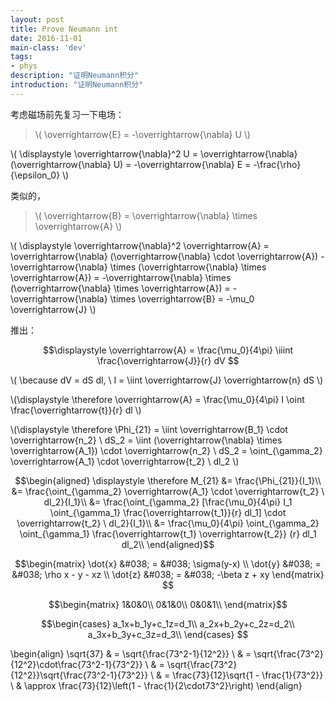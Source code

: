 ```yaml
---
layout: post
title: Prove Neumann int
date: 2016-11-01
main-class: 'dev'
tags:
- phys
description: "证明Neumann积分"
introduction: "证明Neumann积分"
---
```


考虑磁场前先复习一下电场：

>\\(
\overrightarrow{E} = -\overrightarrow{\nabla} U
\\)
>
\\( \displaystyle
\overrightarrow{\nabla}^2 U
= \overrightarrow{\nabla} (\overrightarrow{\nabla} U)
= -\overrightarrow{\nabla} E
= -\frac{\rho}{\epsilon_0}
\\)

类似的，

>\\(
\overrightarrow{B} = \overrightarrow{\nabla} \times \overrightarrow{A}
\\)
>
\\( \displaystyle
\overrightarrow{\nabla}^2 \overrightarrow{A}
= \overrightarrow{\nabla} (\overrightarrow{\nabla} \cdot \overrightarrow{A}) - 
\overrightarrow{\nabla} \times (\overrightarrow{\nabla} \times \overrightarrow{A})
= -\overrightarrow{\nabla} \times (\overrightarrow{\nabla} \times \overrightarrow{A})
= -\overrightarrow{\nabla} \times \overrightarrow{B}
= -\mu_0 \overrightarrow{J}
\\)

推出：

$$\displaystyle
\overrightarrow{A} = \frac{\mu_0}{4\pi} \iiint \frac{\overrightarrow{J}}{r} dV
$$

\\(
\because dV = dS dl, \ I = \iint \overrightarrow{J} \overrightarrow{n} dS
\\)

\\(\displaystyle
\therefore \overrightarrow{A} = \frac{\mu_0}{4\pi} I \oint \frac{\overrightarrow{t}}{r} dl
\\)

\\(\displaystyle
\therefore \Phi_{21} = \iint \overrightarrow{B_1} \cdot \overrightarrow{n_2} \ dS_2
= \iint (\overrightarrow{\nabla} \times \overrightarrow{A_1}) \cdot \overrightarrow{n_2} \ dS_2
= \oint_{\gamma_2} \overrightarrow{A_1} \cdot \overrightarrow{t_2} \ dl_2
\\)


$$\begin{aligned}
\displaystyle
\therefore M_{21} &= \frac{\Phi_{21}}{I_1}\\
&= \frac{\oint_{\gamma_2} \overrightarrow{A_1} \cdot \overrightarrow{t_2} \ dl_2}{I_1}\\
&= \frac{\oint_{\gamma_2} [\frac{\mu_0}{4\pi} I_1 \oint_{\gamma_1} \frac{\overrightarrow{t_1}}{r} dl_1] \cdot \overrightarrow{t_2} \ dl_2}{I_1}\\
&= \frac{\mu_0}{4\pi} \oint_{\gamma_2} \oint_{\gamma_1} \frac{\overrightarrow{t_1} \overrightarrow{t_2}} {r} dl_1 dl_2\\
\end{aligned}$$


$$\begin{matrix}
\dot{x} &#038; = &#038; \sigma(y-x) \\
\dot{y} &#038; = &#038; \rho x - y - xz \\
\dot{z} &#038; = &#038; -\beta z + xy
\end{matrix} $$

$$\begin{matrix}
1&0&0\\
0&1&0\\
0&0&1\\
\end{matrix}$$

$$\begin{cases}
a_1x+b_1y+c_1z=d_1\\
a_2x+b_2y+c_2z=d_2\\
a_3x+b_3y+c_3z=d_3\\
\end{cases}
$$

\begin{align}
\sqrt{37} & = \sqrt{\frac{73^2-1}{12^2}} \\
 & = \sqrt{\frac{73^2}{12^2}\cdot\frac{73^2-1}{73^2}} \\ 
 & = \sqrt{\frac{73^2}{12^2}}\sqrt{\frac{73^2-1}{73^2}} \\
 & = \frac{73}{12}\sqrt{1 - \frac{1}{73^2}} \\ 
 & \approx \frac{73}{12}\left(1 - \frac{1}{2\cdot73^2}\right)
\end{align}



